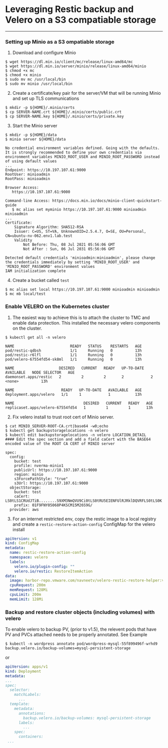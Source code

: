# Leveraging Restic backup and Velero on a S3 compatiable storage
---
### Setting up Minio as a S3 ompatiable storage
1. Download and configure Minio

```shell
$ wget https://dl.min.io/client/mc/release/linux-amd64/mc
$ wget https://dl.min.io/server/minio/release/linux-amd64/minio
$ chmod +x mc
$ chmod +x minio
$ sudo mv mc /usr/local/bin
$ sudo mv minio /usr/local/bin
```

2. Create a certificate/key pair for the server/VM that will be running Minio and set up TLS communications

```shell
$ mkdir -p ${HOME}/.minio/certs
$ cp SERVER-NAME.crt ${HOME}/.minio/certs/public.crt
$ cp SERVER-NAME.key ${HOME}/.minio/certs/private.key
```

3. Start the Minio server  

```shell
$ mkdir -p ${HOME}/data
$ minio server ${HOME}/data

No credential environment variables defined. Going with the defaults.
It is strongly recommended to define your own credentials via environment variables MINIO_ROOT_USER and MINIO_ROOT_PASSWORD instead of using default values
...
Endpoint: https://10.197.107.61:9000  
RootUser: minioadmin
RootPass: minioadmin

Browser Access:
   https://10.197.107.61:9000

Command-line Access: https://docs.min.io/docs/minio-client-quickstart-guide
   $ mc alias set myminio https://10.197.107.61:9000 minioadmin minioadmin
...
Certificate:
    Signature Algorithm: SHA512-RSA
    Issuer: C=US, ST=VA, UnknownOID=2.5.4.7, O=SE, OU=Personal, CN=ubuntu-nv-062.env1.lab.test
    Validity
        Not Before: Thu, 08 Jul 2021 05:56:06 GMT
        Not After : Sun, 06 Jul 2031 05:56:06 GMT

Detected default credentials 'minioadmin:minioadmin', please change the credentials immediately by setting 'MINIO_ROOT_USER' and 'MINIO_ROOT_PASSWORD' environment values
IAM initialization complete
```

4. Create a bucket called `test`
```shell 
$ mc alias set local https://10.197.107.61:9000 minioadmin minioadmin
$ mc mb local/test
```

### Enable VELERO on the Kubernetes cluster

1. The easiest way to achieve this is to attach the cluster to TMC and enable data protection. This installed the necessary velero components on the cluster. 
```shell
$ kubectl get all -n velero

NAME                         READY   STATUS    RESTARTS   AGE
pod/restic-qdbsh             1/1     Running   0          13h
pod/restic-r6lfl             1/1     Running   0          13h
pod/velero-67554fd54-sk8ml   1/1     Running   0          13h

NAME                    DESIRED   CURRENT   READY   UP-TO-DATE   AVAILABLE   NODE SELECTOR   AGE
daemonset.apps/restic   2         2         2       2            2           <none>          13h

NAME                     READY   UP-TO-DATE   AVAILABLE   AGE
deployment.apps/velero   1/1     1            1           13h

NAME                               DESIRED   CURRENT   READY   AGE
replicaset.apps/velero-67554fd54   1         1         1       13h
```

2. Fix velero install to trust root cert of Minio server. 
```shell
$ cat MINIO_SERVER-ROOT-CA.crt|base64 -w0;echo
$ kubectl get backupstoragelocations -n velero
$ kubectl edit backupstoragelocations -n velero LOCATION_DETAIL
#### Edit the spec section and add a field caCert with the BASE64 encoded value of the ROOT CA CERT of MINIO server

spec:
  config:
    bucket: test
    profile: nverma-minio1
    publicUrl: https://10.197.107.61:9000
    region: minio
    s3ForcePathStyle: "true"
    s3Url: https://10.197.107.61:9000
  objectStorage:
    bucket: test
    caCert: LS0tLS1CRUdJTiB........S9XM3NmQVU9Ci0tLS0tRU5EIENFUlRJRklDQVRFLS0tLS0K
    prefix: 01F9FNY05068P4KSCM15M26S9G/
  provider: aws
```

3. For an internet restricted env, copy the restic image to a local registry and create a `restic-restore-action-config` ConfigMap for the velero install
```yaml
apiVersion: v1
kind: ConfigMap
metadata:
  name: restic-restore-action-config
  namespace: velero
  labels:
    velero.io/plugin-config: ""
    velero.io/restic: RestoreItemAction
data:
  image: harbor-repo.vmware.com/navneetv/velero-restic-restore-helper:v1.4.2
  cpuRequest: 200m
  memRequest: 128Mi
  cpuLimit: 200m
  memLimit: 128Mi
```

### Backup and restore cluster objects (including volumes) with velero
To enable velero to backup PV, (prior to v1.5), the relevent pods that have PV and PVCs attached needs to be properly annotated. See Example 

```
$ kubectl -n wordpress annotate pod/wordpress-mysql-55f899496f-wrhd9 backup.velero.io/backup-volumes=mysql-persistent-storage
```

or 

```yaml
apiVersion: apps/v1
kind: Deployment
metadata:
...
spec:
  selector:
    matchLabels:
      ...
  template:
    metadata:
      annotations:
        backup.velero.io/backup-volumes: mysql-persistent-storage
      labels:
        ...
    spec:
      containers:
 ...
 ```

